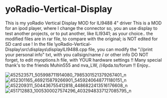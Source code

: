 

# yoRadio-Vertical-Display
This is my yoRadio Vertical Display MOD for ILI9488 4" driver
 This is a MOD for an ipod player, where I change the connector
so, you an use display to test another projects, or to put another, like ILI9341; as your choice..
the modified files are in rar file, to compare with the original; 
is NOT edited for SD card use !
In the file \yoRadio-Vertical-Display\src\displays\displayILI9488.cpp file, you can modify the "//print your personal info" txt,
with you callsign/name / or other info
DO NOT forget, to edit myoptions.h file, with YOUR hardware settings !!
Many special thank's to the friends  Muhin555 and nva_LW, //4pda.to/forum !!
Enjoy..

![452523571_505998711914080_7985301521379267401_n](https://github.com/user-attachments/assets/d415a50c-b69f-487f-8b29-106c21cb6e88)
![452301165_469215879266901_5459240648771180151_n](https://github.com/user-attachments/assets/06402581-5678-4133-af64-a0ac6950edb5)
![452209311_504436755412818_4486822413516176608_n](https://github.com/user-attachments/assets/17a829e6-b06f-4836-a02d-3f42499d98cf)
![451712883_1005300027574296_4032948337127085795_n](https://github.com/user-attachments/assets/668f85b0-3923-4f0b-b384-a462f7c6f7e5)
